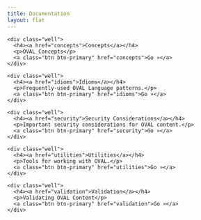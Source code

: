 ```yaml
---
title: Documentation
layout: flat
---
```


<div class="row">
  <div class="col-md-6">

    <div class="well">
      <h4><a href="concepts">Concepts</a></h4>
      <p>OVAL Concepts</p>
      <a class="btn btn-primary" href="concepts">Go »</a>
    </div>

    <div class="well">
      <h4><a href="idioms">Idioms</a></h4>
      <p>Frequently-used OVAL Language patterns.</p>
      <a class="btn btn-primary" href="idioms">Go »</a>
    </div>

    <div class="well">
      <h4><a href="security">Security Considerations</a></h4>
      <p>Important security considerations for OVAL content.</p>
      <a class="btn btn-primary" href="security">Go »</a>
    </div>

  </div>
  <div class="col-md-6">

    <div class="well">
      <h4><a href="utilities">Utilities</a></h4>
      <p>Tools for working with OVAL.</p>
      <a class="btn btn-primary" href="utilities">Go »</a>
    </div>

    <div class="well">
      <h4><a href="validation">Validation</a></h4>
      <p>Validating OVAL Content</p>
      <a class="btn btn-primary" href="validation">Go »</a>
    </div>

  </div>
</div>
